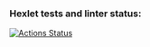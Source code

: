 ### Hexlet tests and linter status:
[![Actions Status](https://github.com/WseWild/frontend-project-46/workflows/hexlet-check/badge.svg)](https://github.com/WseWild/frontend-project-46/actions)